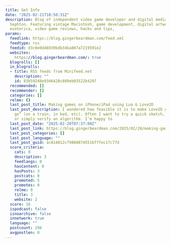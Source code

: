 ```yaml
---
title: Get Info
date: "2025-02-21T18:50:31Z"
description: Blog of independent video game developer and digital media artist Matt
  Sephton. Featuring vintage Macintosh, game development, digital artwork, Japanese
  esoterica, video game reviews, hacks and tips,
params:
  feedlink: https://blog.gingerbeardman.com/feed.xml
  feedtype: rss
  feedid: d3c0e0d46939bdb34ba807a7219591e2
  websites:
    https://blog.gingerbeardman.com/: true
  blogrolls: []
  in_blogrolls:
  - title: RSS feeds from Minifeed.net
    description: ""
    id: 83b59248e9346428c889eb03522b4297
  recommended: []
  recommender: []
  categories: []
  relme: {}
  last_post_title: Making games on iPhone/iPad using Lua & Love2D
  last_post_description: I wondered how feasible it is to make Love2D games “on the
    go” (on a train, in bed, etc). Often I want to try a quick sketch, work up a prototype,
    or simply verify an algorithm. I’m happy to
  last_post_date: "2025-02-20T07:37:00Z"
  last_post_link: https://blog.gingerbeardman.com/2025/02/20/making-games-on-iphone-ipad-using-lua-and-love2d/
  last_post_categories: []
  last_post_language: ""
  last_post_guid: ac814812cf98608745516fffec17c77d
  score_criteria:
    cats: 0
    description: 3
    feedlangs: 0
    hasContent: 0
    hasPosts: 3
    postcats: 0
    promoted: 5
    promotes: 0
    relme: 0
    title: 3
    website: 2
  score: 16
  ispodcast: false
  isnoarchive: false
  innetwork: true
  language: ""
  postcount: 298
  avgpostlen: 0
---
```

